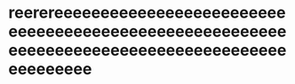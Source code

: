 # reerereeeeeeeeeeeeeeeeeeeeeeeeeeeeeeeeeeeeeeeeeeeeeeeeeeeeeeeeeeeeeeeeeeeeeeeeeeeeeeeeeeeeeeeeeeeeee